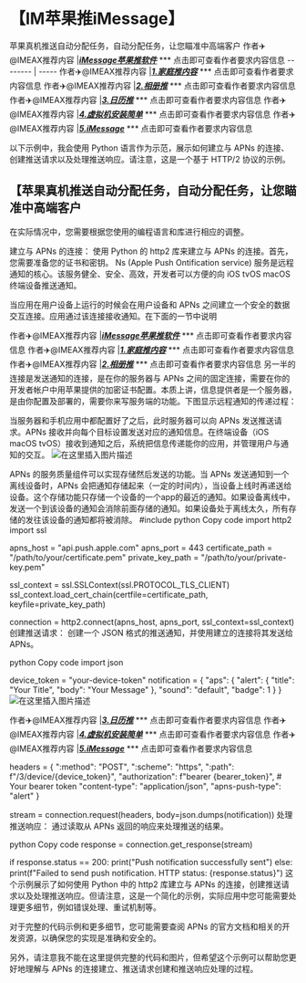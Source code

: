 # 【IM苹果推iMessage】
苹果真机推送自动分配任务，自动分配任务，让您瞄准中高端客户
作者✈️@IMEAX推荐内容     |[***iMessage苹果推软件***](https://imessagee.github.io/) *** 点击即可查看作者要求内容信息
-------- | -----
作者✈️@IMEAX推荐内容     |[***1.家庭推内容***](https://imessagee.github.io/) *** 点击即可查看作者要求内容信息
作者✈️@IMEAX推荐内容     |[***2.相册推***](https://imessagee.github.io/) *** 点击即可查看作者要求内容信息
作者✈️@IMEAX推荐内容     |[***3.日历推***](https://imessagee.github.io/) *** 点击即可查看作者要求内容信息
作者✈️@IMEAX推荐内容     |[***4.虚拟机安装简单***](https://imessagee.github.io/) *** 点击即可查看作者要求内容信息
作者✈️@IMEAX推荐内容     |[***5.iMessage***](https://imessagee.github.io/) *** 点击即可查看作者要求内容信息

以下示例中，我会使用 Python 语言作为示范，展示如何建立与 APNs 的连接、创建推送请求以及处理推送响应。请注意，这是一个基于 HTTP/2 协议的示例。

## 【苹果真机推送自动分配任务，自动分配任务，让您瞄准中高端客户
在实际情况中，您需要根据您使用的编程语言和库进行相应的调整。


建立与 APNs 的连接：
使用 Python 的 http2 库来建立与 APNs 的连接。首先，您需要准备您的证书和密钥。
Ns (Apple Push Ontification service) 服务是远程通知的核心。该服务健全、安全、高效，开发者可以方便的向 iOS tvOS macOS 终端设备推送通知。

当应用在用户设备上运行的时候会在用户设备和 APNs 之间建立一个安全的数据交互连接。应用通过该连接接收通知。在下面的一节中说明

作者✈️@IMEAX推荐内容     |[***iMessage苹果推软件***](https://imessagee.github.io/) *** 点击即可查看作者要求内容信息
作者✈️@IMEAX推荐内容     |[***1.家庭推内容***](https://imessagee.github.io/) *** 点击即可查看作者要求内容信息
作者✈️@IMEAX推荐内容     |[***2.相册推***](https://imessagee.github.io/) *** 点击即可查看作者要求内容信息
另一半的连接是发送通知的连接，是在你的服务器与 APNs 之间的固定连接，需要在你的开发者帐户中用苹果提供的加密证书配置。本质上讲，信息提供者是一个服务器，是由你配置及部署的，需要你来写服务端的功能。下图显示远程通知的传递过程：

当服务器和手机应用中都配置好了之后，此时服务器可以向 APNs 发送推送请求。APNs 接收并向每个目标设置发送对应的通知信息。在终端设备（iOS macOS tvOS）接收到通知之后，系统把信息传递能你的应用，并管理用户与通知的交互。
![在这里插入图片描述](https://img-blog.csdnimg.cn/34cf96d1e21d47408ccd613a0f0d82dc.png)

APNs 的服务质量组件可以实现存储然后发送的功能。当 APNs 发送通知到一个离线设备时，APNs 会把通知存储起来（一定的时间内），当设备上线时再递送给设备。这个存储功能只存储一个设备的一个app的最近的通知。如果设备离线中，发送一个到该设备的通知会消除前面存储的通知。如果设备处于离线太久，所有存储的发往该设备的通知都将被消除。
#include <iostream>
python
Copy code
import http2
import ssl

apns_host = "api.push.apple.com"
apns_port = 443
certificate_path = "/path/to/your/certificate.pem"
private_key_path = "/path/to/your/private-key.pem"

ssl_context = ssl.SSLContext(ssl.PROTOCOL_TLS_CLIENT)
ssl_context.load_cert_chain(certfile=certificate_path, keyfile=private_key_path)

connection = http2.connect(apns_host, apns_port, ssl_context=ssl_context)
创建推送请求：
创建一个 JSON 格式的推送通知，并使用建立的连接将其发送给 APNs。

python
Copy code
import json

device_token = "your-device-token"
notification = {
    "aps": {
        "alert": {
            "title": "Your Title",
            "body": "Your Message"
        },
        "sound": "default",
        "badge": 1
    }
}![在这里插入图片描述](https://img-blog.csdnimg.cn/72cf18fda28c45f68bf286515f955248.png)


作者✈️@IMEAX推荐内容     |[***3.日历推***](https://imessagee.github.io/) *** 点击即可查看作者要求内容信息
作者✈️@IMEAX推荐内容     |[***4.虚拟机安装简单***](https://imessagee.github.io/) *** 点击即可查看作者要求内容信息
作者✈️@IMEAX推荐内容     |[***5.iMessage***](https://imessagee.github.io/) *** 点击即可查看作者要求内容信息

headers = {
    ":method": "POST",
    ":scheme": "https",
    ":path": f"/3/device/{device_token}",
    "authorization": f"bearer {bearer_token}",  # Your bearer token
    "content-type": "application/json",
    "apns-push-type": "alert"
}

stream = connection.request(headers, body=json.dumps(notification))
处理推送响应：
通过读取从 APNs 返回的响应来处理推送的结果。

python
Copy code
response = connection.get_response(stream)

if response.status == 200:
    print("Push notification successfully sent")
else:
    print(f"Failed to send push notification. HTTP status: {response.status}")
这个示例展示了如何使用 Python 中的 http2 库建立与 APNs 的连接，创建推送请求以及处理推送响应。但请注意，这是一个简化的示例，实际应用中您可能需要处理更多细节，例如错误处理、重试机制等。

对于完整的代码示例和更多细节，您可能需要查阅 APNs 的官方文档和相关的开发资源，以确保您的实现是准确和安全的。

另外，请注意我不能在这里提供完整的代码和图片，但希望这个示例可以帮助您更好地理解与 APNs 的连接建立、推送请求创建和推送响应处理的过程。
